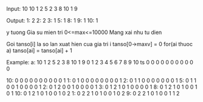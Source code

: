 Input:
10
10 1 2 5 2 3 8 10 1 9

Output:
1: 2
2: 2
3: 1
5: 1
8: 1
9: 1
10: 1

y tuong
Gia su mien tri 0<=max<=10000
Mang xai nhu tu dien

Goi tanso[i] la so lan xuat hien cua gia tri i
tanso[0->maxv] = 0
for(ai thuoc a)
	tanso[ai] = tanso[ai] + 1

Example:
a: 10 1 2 5 2 3 8 10 1 9
     0 1 2 3 4 5 6 7 8 9 10
ts   0 0 0 0 0 0 0 0 0 0  0
     
 10: 0 0 0 0 0 0 0 0 0 0  1
  1: 0 1 0 0 0 0 0 0 0 0  1
  2: 0 1 1 0 0 0 0 0 0 0  1
  5: 0 1 1 0 0 1 0 0 0 0  1
  2: 0 1 2 0 0 1 0 0 0 0  1
  3: 0 1 2 1 0 1 0 0 0 0  1
  8: 0 1 2 1 0 1 0 0 1 0  1
 10: 0 1 2 1 0 1 0 0 1 0  2
  1: 0 2 2 1 0 1 0 0 1 0  2
  9: 0 2 2 1 0 1 0 0 1 1  2